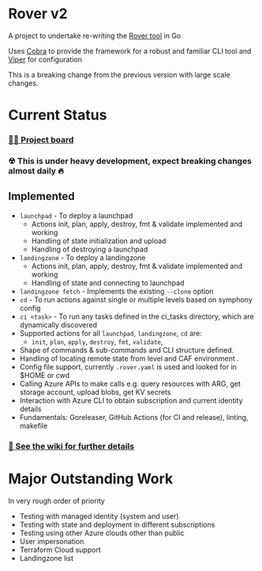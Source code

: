 # Rover v2

A project to undertake re-writing the [Rover tool](https://github.com/aztfmod/rover) in Go

Uses [Cobra](https://github.com/spf13/cobra) to provide the framework for a robust and familiar CLI tool and [Viper](https://github.com/spf13/viper) for configuration

This is a breaking change from the previous version with large scale changes.

# Current Status

### [👷‍♂️ Project board](https://github.com/orgs/aztfmod/projects/28?card_filter_query=label%3Arover-go)
### ☢ This is under heavy development, expect breaking changes almost daily 🔥

## Implemented 

- `launchpad` - To deploy a launchpad
  - Actions init, plan, apply, destroy, fmt & validate implemented and working
  - Handling of state initialization and upload
  - Handling of destroying a launchpad
- `landingzone` - To deploy a landingzone
  - Actions init, plan, apply, destroy, fmt & validate implemented and working
  - Handling of state and connecting to launchpad
- `landingzone fetch` - Implements the existing `--clone` option
- `cd` - To run actions against single or multiple levels based on symphony config
- `ci <task>` - To run any tasks defined in the ci_tasks directory, which are dynamically discovered
- Supported actions for all `launchpad`, `landingzone`, `cd` are:
  - `init`, `plan`, `apply`, `destroy`, `fmt`, `validate`, 
- Shape of commands & sub-commands and CLI structure defined.
- Handling of locating remote state from level and CAF environment .
- Config file support, currently `.rover.yaml` is used and looked for in $HOME or cwd
- Calling Azure APIs to make calls e.g. query resources with ARG, get storage account, upload blobs, get KV secrets
- Interaction with Azure CLI to obtain subscription and current identity details
- Fundamentals: Goreleaser, GitHub Actions (for CI and release), linting, makefile

### [📝 See the wiki for further details](https://github.com/aztfmod/rovergo/wiki)

# Major Outstanding Work

In very rough order of priority

- Testing with managed identity (system and user)
- Testing with state and deployment in different subscriptions
- Testing using other Azure clouds other than public
- User impersonation
- Terraform Cloud support
- Landingzone list
